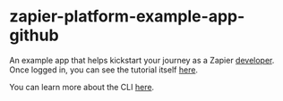 # zapier-platform-example-app-github

An example app that helps kickstart your journey as a Zapier [developer](https://developer.zapier.com/). Once logged in, you can see the tutorial itself [here](https://developer.zapier.com/cli-guide/introduction).

You can learn more about the CLI [here](https://github.com/zapier/zapier-platform/blob/main/packages/cli/README.md).

